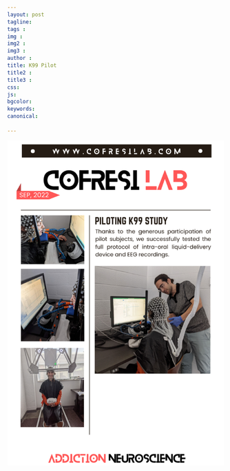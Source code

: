 ```yaml
---
layout: post
tagline: 
tags : 
img : 
img2 :
img3 : 
author : 
title: K99 Pilot
title2 : 
title3 : 
css: 
js: 
bgcolor: 
keywords: 
canonical:

---
```



<span class="image small"><img src="assets/images/news/k99pilot.png" alt="" width="700"/></span>
